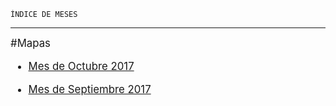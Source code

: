 


    ÍNDICE DE MESES
    

----------

<big>
#Mapas


* [Mes de Octubre 2017](http://oklgrtuhcu.log99.es/MENS_R213/2_ACTIVIDAD/Puntitos/Octubre-2017.md)


* [Mes de Septiembre 2017](http://oklgrtuhcu.log99.es/MENS_R213/2_ACTIVIDAD/Puntitos/Septiembre-2017.md)


</big>



